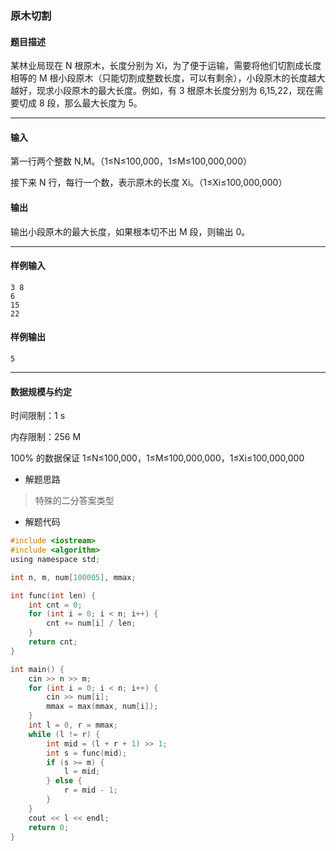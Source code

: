 ### 原木切割

#### 题目描述

 某林业局现在 N 根原木，长度分别为 Xi，为了便于运输，需要将他们切割成长度相等的 M 根小段原木（只能切割成整数长度，可以有剩余），小段原木的长度越大越好，现求小段原木的最大长度。例如，有 3 根原木长度分别为 6,15,22，现在需要切成 8 段，那么最大长度为 5。

------

#### 输入

 第一行两个整数 N,M。（1≤N≤100,000，1≤M≤100,000,000）

 接下来 N 行，每行一个数，表示原木的长度 Xi。（1≤Xi≤100,000,000）

#### 输出

 输出小段原木的最大长度，如果根本切不出 M 段，则输出 0。

------

#### 样例输入

```
3 8
6
15
22
```

#### 样例输出

```
5
```

------

#### 数据规模与约定

 时间限制：1 s

 内存限制：256 M

 100% 的数据保证 1≤N≤100,000，1≤M≤100,000,000，1≤Xi≤100,000,000



- 解题思路

> 特殊的二分答案类型

- 解题代码

``` c
#include <iostream>
#include <algorithm>
using namespace std;

int n, m, num[100005], mmax;

int func(int len) {
	int cnt = 0;
	for (int i = 0; i < n; i++) {
		cnt += num[i] / len; 
	}
	return cnt;
}

int main() {
	cin >> n >> m;
	for (int i = 0; i < n; i++) {
		cin >> num[i];
		mmax = max(mmax, num[i]);
	} 
	int l = 0, r = mmax;
	while (l != r) {
		int mid = (l + r + 1) >> 1;
		int s = func(mid);
		if (s >= m) {
			l = mid;
		} else {
			r = mid - 1;
		}
	}
	cout << l << endl; 
	return 0;
} 
```

